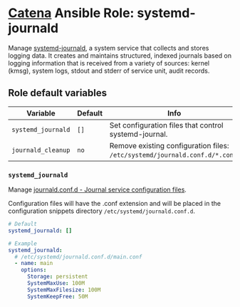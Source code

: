 # [Catena](https://github.com/alysoid/catena) Ansible Role: systemd-journald

Manage [systemd-journald](https://man.archlinux.org/man/systemd-journald.8.en), a system service that collects and stores logging data. It creates and maintains structured, indexed journals based on logging information that is received from a variety of sources: kernel (kmsg), system logs, stdout and stderr of service unit, audit records.

## Role default variables

| Variable           | Default | Info                                                                        |
| ------------------ | ------- | --------------------------------------------------------------------------- |
| `systemd_journald` | `[]`    | Set configuration files that control systemd-journal.                       |
| `journald_cleanup` | `no`    | Remove existing configuration files: `/etc/systemd/journald.conf.d/*.conf`. |

### `systemd_journald`

Manage [journald.conf.d - Journal service configuration files](https://man.archlinux.org/man/journald.conf.5.en).

Configuration files will have the .conf extension and will be placed in the configuration snippets directory `/etc/systemd/journald.conf.d`.

```yaml
# Default
systemd_journald: []

# Example
systemd_journald:
  # /etc/systemd/journald.conf.d/main.conf
  - name: main
    options:
      Storage: persistent
      SystemMaxUse: 100M
      SystemMaxFilesize: 100M
      SystemKeepFree: 50M
```
